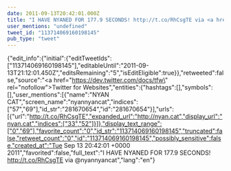 ```yaml
---
date: 2011-09-13T20:42:01.000Z
title: "I HAVE NYANED FOR 177.9 SECONDS! http://t.co/RhCsgTE via <a href='http://twitter.com/nyannyancat'>@nyannyancat</a>″"
user_mentions: "undefined"
tweet_id: "113714069160198145"
pub_type: "tweet"
---
```

{"edit_info":{"initial":{"editTweetIds":["113714069160198145"],"editableUntil":"2011-09-13T21:12:01.450Z","editsRemaining":"5","isEditEligible":true}},"retweeted":false,"source":"<a href=\"https://dev.twitter.com/docs/tfw\" rel=\"nofollow\">Twitter for Websites</a>","entities":{"hashtags":[],"symbols":[],"user_mentions":[{"name":"NYAN CAT","screen_name":"nyannyancat","indices":["57","69"],"id_str":"281670654","id":"281670654"}],"urls":[{"url":"http://t.co/RhCsgTE","expanded_url":"http://nyan.cat","display_url":"nyan.cat","indices":["33","52"]}]},"display_text_range":["0","69"],"favorite_count":"0","id_str":"113714069160198145","truncated":false,"retweet_count":"0","id":"113714069160198145","possibly_sensitive":false,"created_at":"Tue Sep 13 20:42:01 +0000 2011","favorited":false,"full_text":"I HAVE NYANED FOR 177.9 SECONDS! http://t.co/RhCsgTE via @nyannyancat","lang":"en"}

